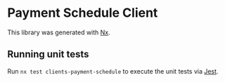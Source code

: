 # Payment Schedule Client

This library was generated with [Nx](https://nx.dev).

## Running unit tests

Run `nx test clients-payment-schedule` to execute the unit tests via [Jest](https://jestjs.io).
